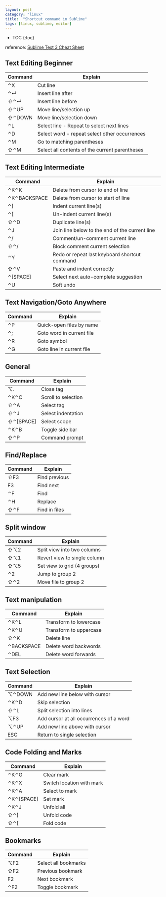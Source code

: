 ```yaml
---
layout: post
category: "linux"
title:  "Shortcut command in Sublime"
tags: [linux, sublime, editor]
---
```


- TOC
{:toc}

reference: [Sublime Text 3 Cheat Sheet](https://www.shortcutfoo.com/app/dojos/sublime-text-3-win/cheatsheet)

## Text Editing Beginner

|Command|Explain|
|---|---|
|⌃X |Cut line|
|⌃↵ |Insert line after|
|⇧⌃↵ |Insert line before|
|⇧⌃UP| Move line/selection up|
|⇧⌃DOWN| Move line/selection down|
|⌃L| Select line - Repeat to select next lines|
|⌃D| Select word - repeat select other occurrences|
|⌃M| Go to matching parentheses|
|⇧⌃M| Select all contents of the current parentheses|

## Text Editing Intermediate

|Command|Explain|
|---|---|
|⌃K⌃K| Delete from cursor to end of line|
|⌃K⌃BACKSPACE| Delete from cursor to start of line|
|⌃]| Indent current line(s)|
|⌃[| Un-indent current line(s)|
|⇧⌃D| Duplicate line(s)|
|⌃J| Join line below to the end of the current line|
|⌃/| Comment/un-comment current line|
|⇧⌃/| Block comment current selection|
|⌃Y| Redo or repeat last keyboard shortcut command|
|⇧⌃V| Paste and indent correctly|
|⌃[SPACE]| Select next auto-complete suggestion|
|⌃U| Soft undo|


## Text Navigation/Goto Anywhere

|Command|Explain|
|---|---|
|⌃P| Quick-open files by name|
|⌃;| Goto word in current file|
|⌃R| Goto symbol|
|⌃G| Goto line in current file|

## General

|Command|Explain|
|---|---|
|⌥.| Close tag|
|⌃K⌃C| Scroll to selection|
|⇧⌃A| Select tag|
|⇧⌃J| Select indentation|
|⇧⌃[SPACE]| Select scope|
|⌃K⌃B| Toggle side bar|
|⇧⌃P| Command prompt|

## Find/Replace

|Command|Explain|
|---|---|
|⇧F3| Find previous|
|F3| Find next|
|⌃F| Find|
|⌃H| Replace|
|⇧⌃F| Find in files|

## Split window

|Command|Explain|
|---|---|
|⇧⌥2| Split view into two columns|
|⇧⌥1| Revert view to single column|
|⇧⌥5| Set view to grid (4 groups)|
|⌃2| Jump to group 2|
|⇧⌃2| Move file to group 2|


## Text manipulation

|Command|Explain|
|---|---|
|⌃K⌃L| Transform to lowercase|
|⌃K⌃U| Transform to uppercase|
|⇧⌃K| Delete line|
|⌃BACKSPACE| Delete word backwords|
|⌃DEL| Delete word forwards|

## Text Selection

|Command|Explain|
|---|---|
|⌥⌃DOWN| Add new line below with cursor|
|⌃K⌃D| Skip selection|
|⇧⌃L| Split selection into lines|
|⌥F3| Add cursor at all occurrences of a word|
|⌥⌃UP| Add new line above with cursor|
|ESC| Return to single selection|

## Code Folding and Marks

|Command|Explain|
|---|---|
|⌃K⌃G| Clear mark|
|⌃K⌃X| Switch location with mark|
|⌃K⌃A| Select to mark|
|⌃K⌃[SPACE]| Set mark|
|⌃K⌃J| Unfold all|
|⇧⌃]| Unfold code|
|⇧⌃[| Fold code|

## Bookmarks

|Command|Explain|
|---|---|
|⌥F2| Select all bookmarks|
|⇧F2| Previous bookmark|
|F2| Next bookmark|
|⌃F2| Toggle bookmark|